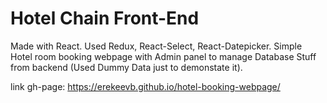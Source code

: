 # Hotel Chain Front-End

Made with React. Used Redux, React-Select, React-Datepicker. Simple Hotel room booking webpage with Admin panel to manage Database Stuff from backend (Used Dummy Data just to demonstate it).

link gh-page:
  https://erekeevb.github.io/hotel-booking-webpage/
